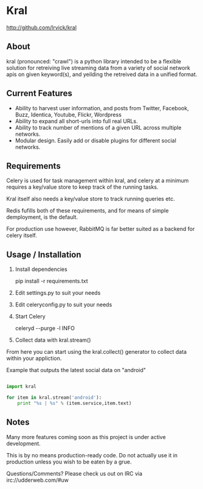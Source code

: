 # Kral #

<http://github.com/lrvick/kral>

## About ##

kral (pronounced: "crawl") is a python library intended to be a flexible solution 
for retreiving live streaming data from a variety of social network apis on given
keyword(s), and yeilding the retreived data in a unified format.

## Current Features ##

  * Ability to harvest user information, and posts from Twitter, Facebook, Buzz,
    Identica, Youtube, Flickr, Wordpress 
  * Ability to expand all short-urls into full real URLs.
  * Ability to track number of mentions of a given URL across multiple networks.
  * Modular design. Easily add or disable plugins for different social networks.

## Requirements ##

Celery is used for task management within kral, and celery at a minimum requires
a key/value store to keep track of the running tasks.

Kral itself also needs a key/value store to track running queries etc.

Redis fufills both of these requirements, and for means of simple demployment,
is the default.

For production use however, RabbitMQ is far better suited as a backend for 
celery itself.

## Usage / Installation ##

1. Install dependencies

    pip install -r requirements.txt

2. Edit settings.py to suit your needs

3. Edit celeryconfig.py to suit your needs

4. Start Celery

    celeryd --purge -l INFO

5.  Collect data with kral.stream()

From here you can start using the kral.collect() generator to collect data 
within your appliction.

Example that outputs the latest social data on "android"

```python

import kral

for item in kral.stream('android'):
    print "%s | %s" % (item.service,item.text)

```

## Notes ##

Many more features coming soon as this project is under active development.

This is by no means production-ready code. Do not actually use it in
production unless you wish to be eaten by a grue.

Questions/Comments? Please check us out on IRC via irc://udderweb.com/#uw
